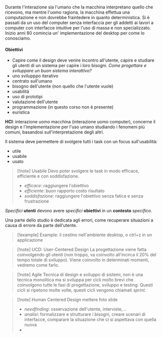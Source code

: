 Durante l'interazione sia l'umano che la macchina interpretano quello che ricevono, ma mentre l'uomo ragiona, la macchina effettua una computazione e non dovrebbe fraintedere in quanto deterministica.
Si è passati da un uso del computer senza interfaccia per gli addetti ai lavori a computer con interfacce intuitive per l'uso di massa e non specializzato.
Inizio anni 80 comincia un' implementazione del desktop per come lo conosciamo.
#### Obiettivi
- Capire come il design deve venire incontro all'utente, capire e studiare gli utenti di un sistema per capire i loro bisogni.
*Come progettare e sviluppare un buon sistema interattivo?*
- uno svilupppo iterativo
- centrato sull'umano
- bisogno dell'utente (non quello che l'utente vuole)
- usabilità
- uso di prototipi
- valutazione dell'utente
- programmazione (in questo corso non è presente)
- euristica

**HCI**: interazione uomo macchina (interazione uomo computer), concerne il design e l'implementazione per l'uso umano studiando i fenomeni più comuni, basandosi sull'interpretazione degli altri.

Il sistema deve permettere di svolgere tutti i task con un focus sull'usabilità:
- utile
- usabile
- usato

>[!note] Usabile
>Devo poter svolgere le task in modo efficace, efficiente e con soddisfazione.
>- *efficace*: raggiungere l'obiettivo
>- *efficiente*: buon rapporto costo risultato
>- *soddisfazione*: raggiungere l'obiettivo senza fatica e senza frustrazione

*Specifici* **utenti** devono avere *specifici* **obiettivi** in un **contesto** *specifico*.

Una parte dello studio è dedicata agli errori, come recuperare situazioni a causa di errore da parte dell'utente. 

>[!example] Example: il cestino nell'ambiente desktop, o ctrl+z in un applicazione

>[!note] UCD: User-Centered Design
>La progettazione viene fatta coinvolgendo gli utenti (non troppo, va coinvolto all'incirca il 20% del tempo totale di sviluppo). Viene coinvolto in determinati momenti, vedremo come farlo.

>[!note] Agile
>Tecnica di design e sviluppo di sistemi, non è una tecnica monolitica ma si sviluppa per cicli molto brevi che coinvolgono tutte le fasi di progettazione, sviluppo e testing. Questi cicli si ripetono molte volte, questi cicli vengono chiamati *sprint*.

>[!note] Human Centered Design
>mettere foto slide
>- *needfinding*: osservazione dell'utente, interviste,...
>- *analisi*: formalizzare e strutturare i bisogni, creare scenari di interfacce, comparare la situazione che ci si aspettava con quella nuova
>- 








